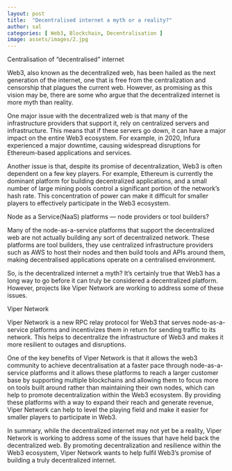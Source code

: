 ```yaml
---
layout: post
title:  "Decentralised internet a myth or a reality?"
author: sal
categories: [ Web3, Blockchain, Decentralisation ]
image: assets/images/2.jpg
---
```

Centralisation of “decentralised” internet

Web3, also known as the decentralized web, has been hailed as the next generation of the internet, one that is free from the centralization and censorship that plagues the current web. However, as promising as this vision may be, there are some who argue that the decentralized internet is more myth than reality.

One major issue with the decentralized web is that many of the infrastructure providers that support it, rely on centralized servers and infrastructure. This means that if these servers go down, it can have a major impact on the entire Web3 ecosystem. For example, in 2020, Infura experienced a major downtime, causing widespread disruptions for Ethereum-based applications and services.

Another issue is that, despite its promise of decentralization, Web3 is often dependent on a few key players. For example, Ethereum is currently the dominant platform for building decentralized applications, and a small number of large mining pools control a significant portion of the network’s hash rate. This concentration of power can make it difficult for smaller players to effectively participate in the Web3 ecosystem.

Node as a Service(NaaS) platforms — node providers or tool builders?

Many of the node-as-a-service platforms that support the decentralized web are not actually building any sort of decentralized network. These platforms are tool builders, they use centralized infrastructure providers such as AWS to host their nodes and then build tools and APIs around them, making decentralised applications operate on a centralised environment.

So, is the decentralized internet a myth? It’s certainly true that Web3 has a long way to go before it can truly be considered a decentralized platform. However, projects like Viper Network are working to address some of these issues.

Viper Network

Viper Network is a new RPC relay protocol for Web3 that serves node-as-a-service platforms and incentivizes them in return for sending traffic to its network. This helps to decentralize the infrastructure of Web3 and makes it more resilient to outages and disruptions.

One of the key benefits of Viper Network is that it allows the web3 community to achieve decentralisation at a faster pace through node-as-a-service platforms and it allows these platforms to reach a larger customer base by supporting multiple blockchains and allowing them to focus more on tools built around rather than maintaining their own nodes, which can help to promote decentralization within the Web3 ecosystem. By providing these platforms with a way to expand their reach and generate revenue, Viper Network can help to level the playing field and make it easier for smaller players to participate in Web3.

In summary, while the decentralized internet may not yet be a reality, Viper Network is working to address some of the issues that have held back the decentralized web. By promoting decentralization and resilience within the Web3 ecosystem, Viper Network wants to help fulfil Web3’s promise of building a truly decentralized internet.

